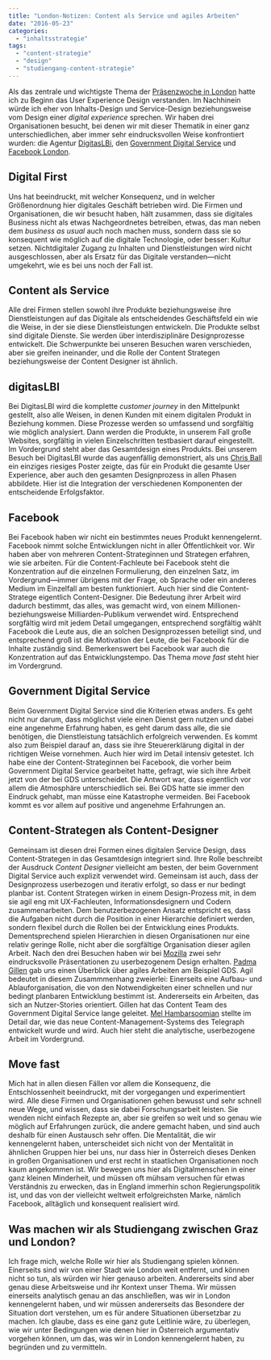 ```yaml
---
title: "London-Notizen: Content als Service und agiles Arbeiten"
date: "2016-05-23"
categories: 
  - "inhaltsstrategie"
tags: 
  - "content-strategie"
  - "design"
  - "studiengang-content-strategie"
---
```


Als das zentrale und wichtigste Thema der [Präsenzwoche in London](http://wittenbrink.net/lostandfound/gespannt-cos-prasenzwoche-in-london/ "Gespannt: COS-Präsenzwoche in London") hatte ich zu Beginn das User Experience Design verstanden. Im Nachhinein würde ich eher von Inhalts-Design und Service-Design beziehungsweise vom Design einer _digital experience_ sprechen. Wir haben drei Organisationen besucht, bei denen wir mit dieser Thematik in einer ganz unterschiedlichen, aber immer sehr eindrucksvollen Weise konfrontiert wurden: die Agentur [DigitasLBi](http://www.digitaslbi.com/de/ "DigitasLBi – Internationale Marketing- und Technologie-Agentur für die Digitale Welt"), den [Government Digital Service](https://gds.blog.gov.uk/ "Government Digital Service") und [Facebook London](https://www.facebook.com/facebooklondon/ "(3) Facebook London").

## Digital First

Uns hat beeindruckt, mit welcher Konsequenz, und in welcher Größenordnung hier digitales Geschäft betrieben wird. Die Firmen und Organisationen, die wir besucht haben, hält zusammen, dass sie digitales Business nicht als etwas Nachgeordnetes betreiben, etwas, das man neben dem _business as usual_ auch noch machen muss, sondern dass sie so konsequent wie möglich auf die digitale Technologie, oder besser: Kultur setzen. Nichtdigitaler Zugang zu Inhalten und Dienstleistungen wird nicht ausgeschlossen, aber als Ersatz für das Digitale verstanden—nicht umgekehrt, wie es bei uns noch der Fall ist.

## Content als Service

Alle drei Firmen stellen sowohl ihre Produkte beziehungsweise ihre Dienstleistungen auf das Digitale als entscheidendes Geschäftsfeld ein wie die Weise, in der sie diese Dienstleistungen entwickeln. Die Produkte selbst sind digitale Dienste. Sie werden über interdisziplinäre Designprozesse entwickelt. Die Schwerpunkte bei unseren Besuchen waren verschieden, aber sie greifen ineinander, und die Rolle der Content Strategen beziehungsweise der Content Designer ist ähnlich.

## digitasLBI

Bei DigitasLBI wird die komplette _customer journey_ in den Mittelpunkt gestellt, also alle Weisen, in denen Kunden mit einem digitalen Produkt in Beziehung kommen. Diese Prozesse werden so umfassend und sorgfältig wie möglich analysiert. Dann werden die Produkte, in unserem Fall große Websites, sorgfältig in vielen Einzelschritten testbasiert darauf eingestellt. Im Vordergrund steht aber das Gesamtdesign eines Produkts. Bei unserem Besuch bei DigitasLBI wurde das augenfällig demonstriert, als uns [Chris Ball](https://www.linkedin.com/in/christopherleeball "Christopher Lee Ball | LinkedIn") ein einziges riesiges Poster zeigte, das für ein Produkt die gesamte User Experience, aber auch den gesamten Designprozess in allen Phasen abbildete. Hier ist die Integration der verschiedenen Komponenten der entscheidende Erfolgsfaktor.

## Facebook

Bei Facebook haben wir nicht ein bestimmtes neues Produkt kennengelernt. Facebook nimmt solche Entwicklungen nicht in aller Öffentlichkeit vor. Wir haben aber von mehreren Content-Strateginnen und Strategen erfahren, wie sie arbeiten. Für die Content-Fachleute bei Facebook steht die Konzentration auf die einzelnen Formulierung, den einzelnen Satz, im Vordergrund—immer übrigens mit der Frage, ob Sprache oder ein anderes Medium im Einzelfall am besten funktioniert. Auch hier sind die Content-Stratege eigentlich Content-Designer. Die Bedeutung ihrer Arbeit wird dadurch bestimmt, das alles, was gemacht wird, von einem Millionen- beziehungsweise Milliarden-Publikum verwendet wird. Entsprechend sorgfältig wird mit jedem Detail umgegangen, entsprechend sorgfältig wählt Facebook die Leute aus, die an solchen Designprozessen beteiligt sind, und entsprechend groß ist die Motivation der Leute, die bei Facebook für die Inhalte zuständig sind. Bemerkenswert bei Facebook war auch die Konzentration auf das Entwicklungstempo. Das Thema _move fast_ steht hier im Vordergrund.

## Government Digital Service

Beim Government Digital Service sind die Kriterien etwas anders. Es geht nicht nur darum, dass möglichst viele einen Dienst gern nutzen und dabei eine angenehme Erfahrung haben, es geht darum dass alle, die sie benötigen, die Dienstleistung tatsächlich erfolgreich verwenden. Es kommt also zum Beispiel darauf an, dass sie ihre Steuererklärung digital in der richtigen Weise vornehmen. Auch hier wird im Detail intensiv getestet. Ich habe eine der Content-Strateginnen bei Facebook, die vorher beim Government Digital Service gearbeitet hatte, gefragt, wie sich ihre Arbeit jetzt von der bei GDS unterscheidet. Die Antwort war, dass eigentlich vor allem die Atmosphäre unterschiedlich sei. Bei GDS hatte sie immer den Eindruck gehabt, man müsse eine Katastrophe vermeiden. Bei Facebook kommt es vor allem auf positive und angenehme Erfahrungen an.

## Content-Strategen als Content-Designer

Gemeinsam ist diesen drei Formen eines digitalen Service Design, dass Content-Strategen in das Gesamtdesign integriert sind. Ihre Rolle beschreibt der Ausdruck _Content Designer_ vielleicht am besten, der beim Government Digital Service auch explizit verwendet wird. Gemeinsam ist auch, dass der Designprozess userbezogen und iterativ erfolgt, so dass er nur bedingt planbar ist. Content Strategen wirken in einem Design-Prozess mit, in dem sie agil eng mit UX-Fachleuten, Informationsdesignern und Codern zusammenarbeiten. Dem benutzerbezogenen Ansatz entspricht es, dass die Aufgaben nicht durch die Position in einer Hierarchie definiert werden, sondern flexibel durch die Rollen bei der Entwicklung eines Produkts. Dementsprechend spielen Hierarchien in diesen Organisationen nur eine relativ geringe Rolle, nicht aber die sorgfältige Organisation dieser agilen Arbeit. Nach den drei Besuchen haben wir bei [Mozilla](https://www.mozilla.org/en-US/contact/spaces/london/ "Contacts, Spaces and Communities — London — Mozilla") zwei sehr eindrucksvolle Präsentationen zu userbezogenem Design erhalten. [Padma Gillen](https://twitter.com/padmasaysblah?ref_src=twsrc%5Egoogle%7Ctwcamp%5Eserp%7Ctwgr%5Eauthor "Padma Gillen (@padmasaysblah) | Twitter") gab uns einen Überblick über agiles Arbeiten am Beispiel GDS. Agil bedeutet in diesem Zusammmenhang zweierlei: Einerseits eine Aufbau- und Ablauforganisation, die von den Notwendigkeiten einer schnellen und nur bedingt planbaren Entwicklung bestimmt ist. Andererseits ein Arbeiten, das sich an Nutzer-Stories orientiert. Gillen hat das Content Team des Government Digital Service lange geleitet. [Mel Hambarsoomian](https://www.linkedin.com/in/melaniehambarsoomian "Melanie Hambarsoomian | LinkedIn") stellte im Detail dar, wie das neue Content-Management-Systems des Telegraph entwickelt wurde und wird. Auch hier steht die analytische, userbezogene Arbeit im Vordergrund.

## Move fast

Mich hat in allen diesen Fällen vor allem die Konsequenz, die Entschlossenheit beeindruckt, mit der vorgegangen und experimentiert wird. Alle diese Firmen und Organisationen gehen bewusst und sehr schnell neue Wege, und wissen, dass sie dabei Forschungsarbeit leisten. Sie wenden nicht einfach Rezepte an, aber sie greifen so weit und so genau wie möglich auf Erfahrungen zurück, die andere gemacht haben, und sind auch deshalb für einen Austausch sehr offen. Die Mentalität, die wir kennengelernt haben, unterscheidet sich nicht von der Mentalität in ähnlichen Gruppen hier bei uns, nur dass hier in Österreich dieses Denken in großen Organisationen und erst recht in staatlichen Organisationen noch kaum angekommen ist. Wir bewegen uns hier als Digitalmenschen in einer ganz kleinen Minderheit, und müssen oft mühsam versuchen für etwas Verständnis zu erwecken, das in England immerhin schon Regierungspolitik ist, und das von der vielleicht weltweit erfolgreichsten Marke, nämlich Facebook, alltäglich und konsequent realisiert wird.

## Was machen wir als Studiengang zwischen Graz und London?

Ich frage mich, welche Rolle wir hier als Studiengang spielen können. Einerseits sind wir von einer Stadt wie London weit entfernt, und können nicht so tun, als würden wir hier genauso arbeiten. Andererseits sind aber genau diese Arbeitsweise und ihr Kontext unser Thema. Wir müssen einerseits analytisch genau an das anschließen, was wir in London kennengelernt haben, und wir müssen andererseits das Besondere der Situation dort verstehen, um es für andere Situationen übersetzbar zu machen. Ich glaube, dass es eine ganz gute Leitlinie wäre, zu überlegen, wie wir unter Bedingungen wie denen hier in Österreich argumentativ vorgehen können, um das, was wir in London kennengelernt haben, zu begründen und zu vermitteln.
